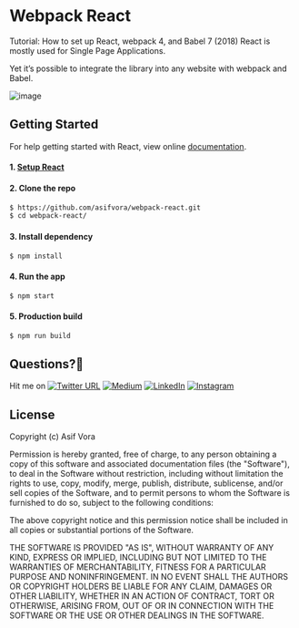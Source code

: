 # Webpack React
Tutorial: How to set up React, webpack 4, and Babel 7 (2018)
React is mostly used for Single Page Applications.

Yet it’s possible to integrate the library into any website with webpack and Babel.

![image](https://github.com/asifvora/webpack-react/blob/master/webpack4-react-babel.png)

## Getting Started

For help getting started with React, view online
[documentation](https://reactjs.org/).

#### 1. [Setup React](https://reactjs.org/docs/try-react.html)

#### 2. Clone the repo

```sh
$ https://github.com/asifvora/webpack-react.git
$ cd webpack-react/
```

#### 3. Install dependency

```sh
$ npm install
```

#### 4. Run the app

```sh
$ npm start
```
#### 5. Production build

```sh
$ npm run build
```

## Questions?🤔 
  

Hit me on [![Twitter URL](https://img.shields.io/twitter/url/http/shields.io.svg?style=social)](https://twitter.com/007_dark_shadow)
[![Medium](https://img.shields.io/badge/Medium-asifvora-brightgreen.svg)](https://medium.com/@asifvora)
[![LinkedIn](https://img.shields.io/badge/LinkedIn-asifvora-blue.svg)](https://www.linkedin.com/in/asif-vora/) 
[![Instagram](https://img.shields.io/badge/Instagram-Asif%20Vora-green.svg)](https://www.instagram.com/007_dark_shadow/) 


## License

Copyright (c) Asif Vora

Permission is hereby granted, free of charge, to any person obtaining a copy
of this software and associated documentation files (the "Software"), to deal
in the Software without restriction, including without limitation the rights
to use, copy, modify, merge, publish, distribute, sublicense, and/or sell
copies of the Software, and to permit persons to whom the Software is
furnished to do so, subject to the following conditions:

The above copyright notice and this permission notice shall be included in all
copies or substantial portions of the Software.

THE SOFTWARE IS PROVIDED "AS IS", WITHOUT WARRANTY OF ANY KIND, EXPRESS OR
IMPLIED, INCLUDING BUT NOT LIMITED TO THE WARRANTIES OF MERCHANTABILITY,
FITNESS FOR A PARTICULAR PURPOSE AND NONINFRINGEMENT. IN NO EVENT SHALL THE
AUTHORS OR COPYRIGHT HOLDERS BE LIABLE FOR ANY CLAIM, DAMAGES OR OTHER
LIABILITY, WHETHER IN AN ACTION OF CONTRACT, TORT OR OTHERWISE, ARISING FROM,
OUT OF OR IN CONNECTION WITH THE SOFTWARE OR THE USE OR OTHER DEALINGS IN THE
SOFTWARE.
